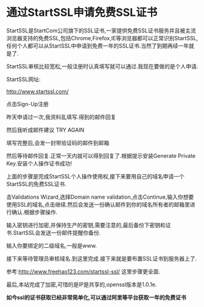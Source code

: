 # 通过StartSSL申请免费SSL证书

StartSSL是StartCom公司旗下的SSL证书,一家提供免费SSL证书服务并且被主流浏览器支持的免费SSL,包括Chrome,Firefox,IE等浏览器都可以正常识别StartSSL,任何个人都可以从StartSSL中申请到免费一年的SSL证书.当然了到期再续一年就是了.

StartSSL审核比较宽松,一般注册时认真填写就可以通过.我现在要做的是个人申请.

StartSSL网址:

http://www.startssl.com/

点击Sign-Up注册

昨天申请过一次,我资料乱填写.得到的邮件回复

然后我听成邮件建议 TRY AGAIN

填写完整后,会发一封带验证码的邮件到邮箱

然后等待邮件回复.正常一天内就可以得到回复了.根据提示安装Generate Private Key.安装个人操作证书成功!

上面的步骤是完成StartSSL个人操作使用权,接下来要用自己的域名申请一个StartSSL的免费SSL证书.

击Validations Wizard,选择Domain name validation,点击Continue,输入你想要使用SSL的域名,点击继续.然后会发送一份确认邮件到你的域名所有者的邮箱里进行确认.根据步骤操作.

输入密钥进行加密,并保持生产的密钥,需要注意的,最后备份下密钥和证书.StartSSL会发送一份邮件提醒你备份.

输入你要绑定的二级域名,一般是www.

接下来等待管理员审核域名.到这里完成.接下来就是要布置SSL证书到服务器上了.

参考:http://www.freehao123.com/startssl-ssl/ 这里步骤更全面.

最后,本站完成了加密,可惜的是IP是共享的,openssl版本是1.0.1e.

**如今ssl的证书获取已经非常简单化,可以通过阿里等平台获取一年的免费证书**

